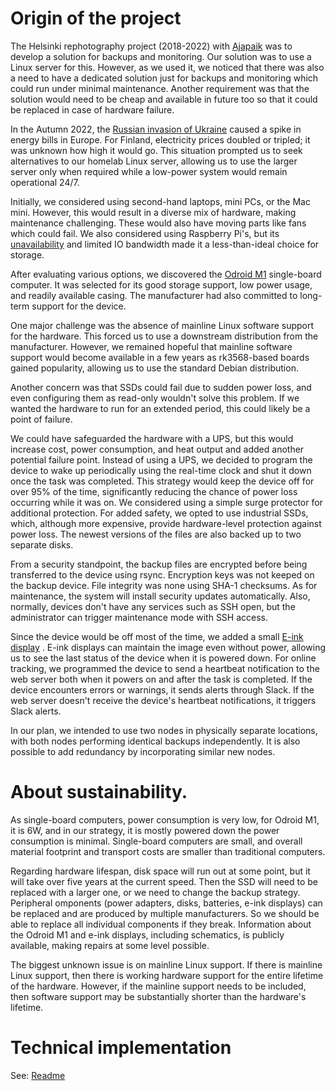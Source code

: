 # Origin of the project

The Helsinki rephotography project (2018-2022) with [Ajapaik](https://ajapaik.ee) was to develop a solution for backups and monitoring. Our solution was to use a Linux server for this. However, as we used it, we noticed that there was also a need to have a dedicated solution just for backups and monitoring which could run under minimal maintenance. Another requirement was that the solution would need to be cheap and available in future too so that it could be replaced in case of hardware failure.

In the Autumn 2022, the [Russian invasion of Ukraine](https://en.wikipedia.org/wiki/Russian_invasion_of_Ukraine) caused a spike in energy bills in Europe. For Finland, electricity prices doubled or tripled; it was unknown how high it would go. This situation prompted us to seek alternatives to our homelab Linux server, allowing us to use the larger server only when required while a low-power system would remain operational 24/7.

Initially, we considered using second-hand laptops, mini PCs, or the Mac mini. However, this would result in a diverse mix of hardware, making maintenance challenging. These would also have moving parts like fans which could fail. We also considered using Raspberry Pi's, but its [unavailability](https://www.jeffgeerling.com/blog/2022/you-cant-buy-raspberry-pi-right-now) and limited IO bandwidth made it a less-than-ideal choice for storage.

After evaluating various options, we discovered the [Odroid M1](https://www.youtube.com/watch?v=WqO4EgP4cHA) single-board computer. It was selected for its good storage support, low power usage, and readily available casing. The manufacturer had also committed to long-term support for the device.

One major challenge was the absence of mainline Linux software support for the hardware. This forced us to use a downstream distribution from the manufacturer. However, we remained hopeful that mainline software support would become available in a few years as rk3568-based boards gained popularity, allowing us to use the standard Debian distribution.

Another concern was that SSDs could fail due to sudden power loss, and even configuring them as read-only wouldn't solve this problem. If we wanted the hardware to run for an extended period, this could likely be a point of failure.

We could have safeguarded the hardware with a UPS, but this would increase cost, power consumption, and heat output and added another potential failure point. Instead of using a UPS, we decided to program the device to wake up periodically using the real-time clock and shut it down once the task was completed. This strategy would keep the device off for over 95% of the time, significantly reducing the chance of power loss occurring while it was on. We considered using a simple surge protector for additional protection. For added safety, we opted to use industrial SSDs, which, although more expensive, provide hardware-level protection against power loss. The newest versions of the files are also backed up to two separate disks. 

From a security standpoint, the backup files are encrypted before being transferred to the device using rsync. Encryption keys was not keeped on the backup device. File integrity was none using SHA-1 checksums. As for maintenance, the system will install security updates automatically. Also, normally, devices don't have any services such as SSH open, but the administrator can trigger maintenance mode with SSH access. 

Since the device would be off most of the time, we added a small [E-ink display](https://shop.pimoroni.com/products/badger-2040) . E-ink displays can maintain the image even without power, allowing us to see the last status of the device when it is powered down. For online tracking, we programmed the device to send a heartbeat notification to the web server both when it powers on and after the task is completed. If the device encounters errors or warnings, it sends alerts through Slack. If the web server doesn't receive the device's heartbeat notifications, it triggers Slack alerts.

In our plan, we intended to use two nodes in physically separate locations, with both nodes performing identical backups independently. It is also possible to add redundancy by incorporating similar new nodes.

# About  sustainability. 

As single-board computers, power consumption is very low, for Odroid M1, it is 6W, and in our strategy, it is mostly powered down the power consumption is minimal. Single-board computers are small, and overall material footprint and transport costs are smaller than traditional computers.

Regarding hardware lifespan, disk space will run out at some point, but it will take over five years at the current speed. Then the SSD will need to be replaced with a larger one, or we need to change the backup strategy. Peripheral omponents (power adapters, disks, batteries, e-ink displays) can be replaced and are produced by multiple manufacturers. So we should be able to replace all individual components if they break. Information about the Odroid M1 and e-ink displays, including schematics, is publicly available, making repairs at some level possible. 

The biggest unknown issue is on mainline Linux support. If there is mainline Linux support, then there is working hardware support for the entire lifetime of the hardware. However, if the mainline support needs to be included, then software support may be substantially shorter than the hardware's lifetime.

# Technical implementation

See: [Readme](https://github.com/Ajapaik/Odroid_m1_backup_sbc/tree/main#readme)
